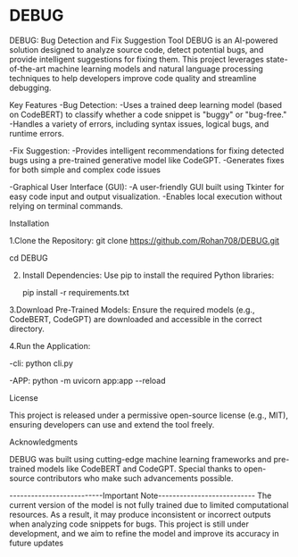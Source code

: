 # DEBUG
DEBUG: Bug Detection and Fix Suggestion Tool
DEBUG is an AI-powered solution designed to analyze source code, detect potential bugs, and provide intelligent suggestions for fixing them. This project leverages state-of-the-art machine learning models and natural language processing techniques to help developers improve code quality and streamline debugging.

Key Features
 -Bug Detection:
    -Uses a trained deep learning model (based on CodeBERT) to classify whether a code snippet is "buggy" or "bug-free."
    -Handles a variety of errors, including syntax issues, logical bugs, and runtime errors.
    
 -Fix Suggestion:
    -Provides intelligent recommendations for fixing detected bugs using a pre-trained generative model like CodeGPT.
    -Generates fixes for both simple and complex code issues
    
 -Graphical User Interface (GUI):
    -A user-friendly GUI built using Tkinter for easy code input and output visualization.
    -Enables local execution without relying on terminal commands.

    
Installation

1.Clone the Repository:
   git clone https://github.com/Rohan708/DEBUG.git
   
   cd DEBUG
   
2. Install Dependencies: Use pip to install the required Python libraries:
   
   pip install -r requirements.txt
   
3.Download Pre-Trained Models: Ensure the required models (e.g., CodeBERT, CodeGPT) are downloaded and accessible in the correct directory.

4.Run the Application:

  -cli:  python cli.py
  
  -APP:  python -m uvicorn app:app --reload
  
License

This project is released under a permissive open-source license (e.g., MIT), ensuring developers can use and extend the tool freely.

Acknowledgments

DEBUG was built using cutting-edge machine learning frameworks and pre-trained models like CodeBERT and CodeGPT. Special thanks to open-source contributors who make such advancements possible.

--------------------------Important Note---------------------------
The current version of the model is not fully trained due to limited computational resources. As a result, it may produce inconsistent or incorrect outputs when analyzing code snippets for bugs. This project is still under development, and we aim to refine the model and improve its accuracy in future updates
